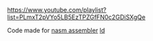 https://www.youtube.com/playlist?list=PLmxT2pVYo5LB5EzTPZGfFN0c2GDiSXgQe

Code made for [nasm assembler](https://www.nasm.us)
[ld](https://linux.die.net/man/1/ld)